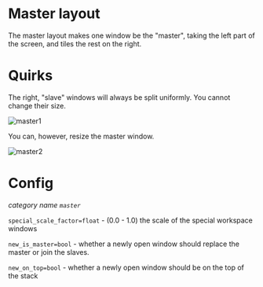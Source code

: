 # Master layout
The master layout makes one window be the "master", taking the left part of the screen, and tiles the rest on the right.

# Quirks

The right, "slave" windows will always be split uniformly. You cannot change their size.

![master1](https://user-images.githubusercontent.com/43317083/179357849-321f042c-f536-44b3-9e6f-371df5321836.gif)

You can, however, resize the master window.

![master2](https://user-images.githubusercontent.com/43317083/179357863-928b0b5a-ff10-4edc-aa76-3ff88c59c980.gif)

# Config
*category name `master`*

`special_scale_factor=float` - (0.0 - 1.0) the scale of the special workspace windows

`new_is_master=bool` - whether a newly open window should replace the master or join the slaves.

`new_on_top=bool` - whether a newly open window should be on the top of the stack